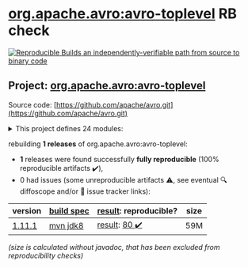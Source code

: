 [org.apache.avro:avro-toplevel](https://central.sonatype.com/artifact/org.apache.avro/avro-toplevel/versions) RB check
=======

[![Reproducible Builds](https://reproducible-builds.org/images/logos/rb.svg) an independently-verifiable path from source to binary code](https://reproducible-builds.org/)

## Project: [org.apache.avro:avro-toplevel](https://central.sonatype.com/artifact/org.apache.avro/avro-toplevel/versions)

Source code: [https://github.com/apache/avro.git](https://github.com/apache/avro.git)

<details><summary>This project defines 24 modules:</summary>

* [org.apache.avro:avro](https://search.maven.org/artifact/org.apache.avro/avro/)
* [org.apache.avro:avro-android](https://search.maven.org/artifact/org.apache.avro/avro-android/)
* [org.apache.avro:avro-archetypes-parent](https://search.maven.org/artifact/org.apache.avro/avro-archetypes-parent/)
* [org.apache.avro:avro-codegen-test](https://search.maven.org/artifact/org.apache.avro/avro-codegen-test/)
* [org.apache.avro:avro-compiler](https://search.maven.org/artifact/org.apache.avro/avro-compiler/)
* [org.apache.avro:avro-grpc](https://search.maven.org/artifact/org.apache.avro/avro-grpc/)
* [org.apache.avro:avro-integration-test](https://search.maven.org/artifact/org.apache.avro/avro-integration-test/)
* [org.apache.avro:avro-ipc](https://search.maven.org/artifact/org.apache.avro/avro-ipc/)
* [org.apache.avro:avro-ipc-jetty](https://search.maven.org/artifact/org.apache.avro/avro-ipc-jetty/)
* [org.apache.avro:avro-ipc-netty](https://search.maven.org/artifact/org.apache.avro/avro-ipc-netty/)
* [org.apache.avro:avro-mapred](https://search.maven.org/artifact/org.apache.avro/avro-mapred/)
* [org.apache.avro:avro-maven-plugin](https://search.maven.org/artifact/org.apache.avro/avro-maven-plugin/)
* [org.apache.avro:avro-parent](https://search.maven.org/artifact/org.apache.avro/avro-parent/)
* [org.apache.avro:avro-perf](https://search.maven.org/artifact/org.apache.avro/avro-perf/)
* [org.apache.avro:avro-protobuf](https://search.maven.org/artifact/org.apache.avro/avro-protobuf/)
* [org.apache.avro:avro-service-archetype](https://search.maven.org/artifact/org.apache.avro/avro-service-archetype/)
* [org.apache.avro:avro-test-custom-conversions](https://search.maven.org/artifact/org.apache.avro/avro-test-custom-conversions/)
* [org.apache.avro:avro-thrift](https://search.maven.org/artifact/org.apache.avro/avro-thrift/)
* [org.apache.avro:avro-tools](https://search.maven.org/artifact/org.apache.avro/avro-tools/)
* [org.apache.avro:avro-toplevel](https://search.maven.org/artifact/org.apache.avro/avro-toplevel/)
* [org.apache.avro:trevni-avro](https://search.maven.org/artifact/org.apache.avro/trevni-avro/)
* [org.apache.avro:trevni-core](https://search.maven.org/artifact/org.apache.avro/trevni-core/)
* [org.apache.avro:trevni-doc](https://search.maven.org/artifact/org.apache.avro/trevni-doc/)
* [org.apache.avro:trevni-java](https://search.maven.org/artifact/org.apache.avro/trevni-java/)
</details>

rebuilding **1 releases** of org.apache.avro:avro-toplevel:
- **1** releases were found successfully **fully reproducible** (100% reproducible artifacts :heavy_check_mark:),
- 0 had issues (some unreproducible artifacts :warning:, see eventual :mag: diffoscope and/or :memo: issue tracker links):

| version | [build spec](/BUILDSPEC.md) | [result](https://reproducible-builds.org/docs/jvm/): reproducible? | size |
| -- | --------- | ------ | -- |
| [1.11.1](https://search.maven.org/artifact/org.apache.avro/avro-toplevel/1.11.1/pom) | [mvn jdk8](avro-1.11.1.buildspec) | [result](avro-toplevel-1.11.1.buildinfo): [80 :heavy_check_mark: ](avro-toplevel-1.11.1.buildcompare) | 59M |

<i>(size is calculated without javadoc, that has been excluded from reproducibility checks)</i>
